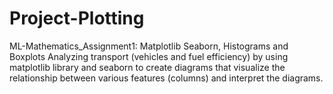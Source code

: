 # Project-Plotting
ML-Mathematics_Assignment1: Matplotlib Seaborn, Histograms and Boxplots
Analyzing transport (vehicles and fuel efficiency) by using matplotlib library and seaborn to create diagrams that visualize the relationship between various features (columns) and interpret the diagrams.
